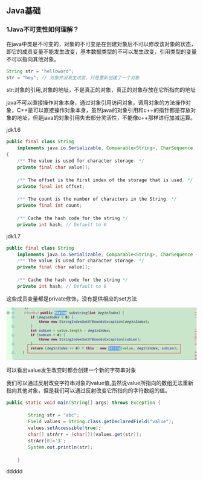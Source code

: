 ## Java基础

### 1Java不可变性如何理解？

​	在java中类是不可变的，对象的不可变是在创建对象后不可以修改该对象的状态，即它的成员变量不能发生改变，基本数据类型的不可以发生改变，引用类型的变量不可以指向其他对象。

```java
String str = "helloword";
str = "hey"; // 对象并没发生改变，只是重新创建了一个对象
```

str:对象的引用,对象的地址，不是真正的对象，真正的对象存放在它所指向的地址

java不可以直接操作对象本身，通过对象引用访问对象，调用对象的方法操作对象，C++是可以直接操作对象本身，虽然java的对象引用和c++的指针都是存放对象的地址，但是java的对象引用失去部分灵活性，不能像c++那样进行加减运算。



jdk1.6

```java
public final class String
    implements java.io.Serializable, Comparable<String>, CharSequence
{
    /** The value is used for character storage. */
    private final char value[];
 
    /** The offset is the first index of the storage that is used. */
    private final int offset;
 
    /** The count is the number of characters in the String. */
    private final int count;
 
    /** Cache the hash code for the string */
    private int hash; // Default to 0
```

jdk1.7

```java
public final class String
    implements java.io.Serializable, Comparable<String>, CharSequence {
    /** The value is used for character storage. */
    private final char value[];
 
    /** Cache the hash code for the string */
    private int hash; // Default to 0
```

这些成员变量都是private修饰，没有提供相应的set方法

![image-20201101090342177](img/image-20201101090342177.png)

可以看出value发生改变时都会创建一个新的字符串对象



我们可以通过反射改变字符串对象的value值,虽然说value所指向的数组无法重新指向其他对象，但是我们可以通过反射改变它所指向的字符数组的值。

```java
public static void main(String[] args) throws Exception {

        String str = "abc";
        Field values = String.class.getDeclaredField("value");
        values.setAccessible(true);
        char[] strArr = (char[])(values.get(str));
        strArr[0]='3';
        System.out.println(str);

    }
```

ddddd
